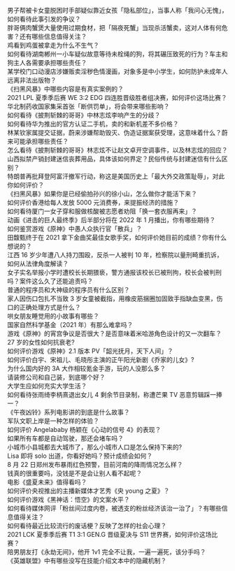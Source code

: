 男子帮被卡女童脱困时手部疑似靠近女孩「隐私部位」，当事人称「我问心无愧」，如何看待此事引发的争议？  
胖哥俩肉蟹煲大量使用过期食材，把「隔夜死蟹」当现杀活蟹卖，这对人体有何危害？还有哪些信息值得关注？  
鸡看到鸡蛋被拿走为什么不生气？  
如何看待湖南郴州一小车疑似故意等待未栓绳的狗，将其碾压致死的行为？车主和狗主人各需要承担哪些责任？  
某学校门口动漫店涉嫌贩卖淫秽色情漫画，对象多是中小学生，如何防护未成年人远离非法出版物？  
《扫黑风暴》中哪些内容是有真实案例的？  
2021 LPL 夏季季后赛 WE 3:2 EDG 四连胜晋级胜者组决赛，如何评价这场比赛？  
华北制药收国家集采首张「断供罚单」，将会带来哪些影响？  
如何看待《披荆斩棘的哥哥》中林志炫李响产生的分歧？  
如何看待华为推出的官方认证二手机，卖的和新机差不多价格？  
林某钦家属提交证据，蔚来涉嫌帮助毁灭、伪造证据案获受理，这意味着什么？蔚来可能承担哪些责任？  
怎么看待《披荆斩棘的哥哥》林志炫不让赵文卓开空调事件，以及林志炫的回应？  
山西拟禁产销封建迷信丧葬用品，具体该如何界定？民俗传统与封建迷信有什么区别？  
特朗普再批拜登阿富汗撤军行动，称这是美国历史上「最大外交政策耻辱」，对此你如何评价？  
《扫黑风暴》如果你是已经偷拍孙兴的徐小山，怎么做你才能活下来？  
如何评价香港给每人发放 5000 元消费券，来提振经济的措施？  
如何看待厦门一女子穿和服做核酸被志愿者劝阻「换一套衣服再来」？  
动画《进击的巨人最终季》后半部分将在 2022 年 1 月播出，你有哪些期待？  
如何鉴赏游戏《原神》中愚人众执行官「散兵」？  
田馥甄终于在 2021 拿下金曲奖最佳女歌手奖，如何评价她目前的成绩？你有什么想说的？  
江西 16 岁少年遭八人持刀围殴，反杀一人被判 10 年，检察院以量刑畸重抗诉，如何从法律角度解读？  
女子实名举报小学时遭校长长期猥亵，警方通报该校长已被刑拘，校长会被判刑吗？案件这么久了还能追责吗？  
普通的程序员和大神级的程序员有什么区别？  
家人因伤口包扎不当致 3 岁女童被截指，用橡皮筋捆圈加固致手指缺血变黑，伤口的正确处理方式是什么？  
哄女朋友睡觉用的小故事有哪些？  
国家自然科学基金（2021 年）有那么难拿吗？  
游戏《原神》的宵宫争议是否很大？是否意味着米哈游角色设计的又一次翻车？  
27 岁的女性如何抗衰老?  
如何评价游戏《原神》2.1 版本 PV「韶光抚月，天下人间」？  
如何评价白宇、宋祖儿、毛晓彤主演的正午阳光新剧《乔家的儿女》?  
为什么国内好的 3A 大作相较氪金手游，玩的人没那么多？  
请装修公司和自己装，到底哪个好？  
大学生应如何充实大学生活？  
如何看待张雨绮李柄熹退出女儿 4 剩余节目录制，称遭芒果 TV 恶意剪辑踩一捧一？  
《午夜凶铃》系列电影讲的到底是什么故事？  
军队文职上岸是一种怎样的体验？  
如何评价 Angelababy 杨颖在《心动的信号 4》的表现？  
如果所有车都是自动驾驶，那还会堵车吗？  
小城市小县城都去大城市了，那么小城市人口是怎么保持下来的?  
Lisa 即将 solo 出道，你看好她吗？预计成绩会如何？  
8 月 22 日郑州发布暴雨红色预警，目前河南的降雨情况怎么样？  
钱真的很重要吗，没钱是不是会让别人看不起呢？  
电影《盛夏未来》值得看吗？  
如何评价央视推出的主播新媒体才艺秀《央 young 之夏》？  
如何评价游戏《黑神话：悟空》的文案水平？  
如何看待媒体网评「粉丝间过度内卷，被透支的粉丝经济该治一治了」？有哪些信息值得关注？  
如何看待最近比较流行的废话梗？反映了怎样的社会心理？  
2021 LCK 夏季季后赛 T1 3:1 GEN.G 晋级夏决与 S11 世界赛，如何评价这场比赛？  
陪男朋友打《永劫无间》，他开 1v1 完全不让我，一遍一遍死，该分手吗？  
《英雄联盟》中有哪些没写在技能介绍文本中的隐藏机制？  
